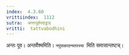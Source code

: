 ```yaml
---
index:  4.3.60
vrittiindex:  1112
sutra:  अन्तःपूर्वपदाट्ठञ्
vritti:  tattvabodhini 
---
```


अन्तः पूव। अन्तर्वेश्ममिति। `नपुंसकादन्यतरस्या `मिति समासान्तष्टच्।

